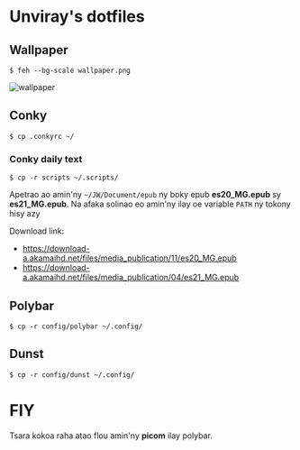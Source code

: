 # Unviray's dotfiles

## Wallpaper

```shell
$ feh --bg-scale wallpaper.png
```
![wallpaper](./wallpaper.png)

## Conky

```shell
$ cp .conkyrc ~/
```

### Conky daily text

```shell
$ cp -r scripts ~/.scripts/
```
Apetrao ao amin'ny ```~/JW/Document/epub``` ny boky epub
**es20_MG.epub** sy **es21_MG.epub**.
Na afaka solinao eo amin'ny ilay oe variable ```PATH``` ny tokony hisy azy

Download link: 
- https://download-a.akamaihd.net/files/media_publication/11/es20_MG.epub
- https://download-a.akamaihd.net/files/media_publication/04/es21_MG.epub

## Polybar

```shell
$ cp -r config/polybar ~/.config/
```

## Dunst

```shell
$ cp -r config/dunst ~/.config/
```

# FIY

Tsara kokoa raha atao flou amin'ny **picom** ilay polybar.
